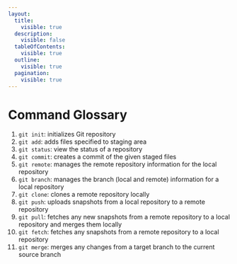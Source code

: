 ```yaml
---
layout:
  title:
    visible: true
  description:
    visible: false
  tableOfContents:
    visible: true
  outline:
    visible: true
  pagination:
    visible: true
---
```


# Command Glossary

1. `git init`: initializes Git repository
2. `git add`: adds files specified to staging area
3. `git status`: view the status of a repository
4. `git commit`: creates a commit of the given staged files
5. `git remote`: manages the remote repository information for the local repository
6. `git branch`: manages the branch (local and remote) information for a local repository
7. `git clone`: clones a remote repository locally
8. `git push`: uploads snapshots from a local repository to a remote repository
9. `git pull`: fetches any new snapshots from a remote repository to a local repository and merges them locally
10. `git fetch`: fetches any snapshots from a remote repository to a local repository
11. `git merge`: merges any changes from a target branch to the current source branch
